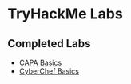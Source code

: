 # TryHackMe Labs

## Completed Labs

- [CAPA Basics](CAPA_Basics_.md)
- [CyberChef Basics](CyberChef_Basics_.md)
